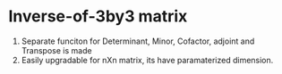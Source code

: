 # Inverse-of-3by3 matrix

1) Separate funciton for Determinant, Minor, Cofactor, adjoint and Transpose is made
2) Easily upgradable for nXn matrix, its have paramaterized dimension. 

